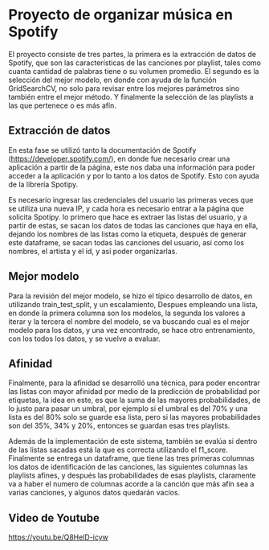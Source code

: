 # Proyecto de organizar música en Spotify
El proyecto consiste de tres partes, la primera es la extracción de datos de Spotify, que son las características de las canciones por playlist, tales como cuanta cantidad de palabras tiene o su volumen promedio. El segundo es la selección del mejor modelo, en donde con ayuda de la función GridSearchCV, no solo para revisar entre los mejores parámetros sino también entre el mejor método. Y finalmente la selección de las playlists a las que pertenece o es más afín.

## Extracción de datos
En esta fase se utilizó tanto la documentación de Spotify (https://developer.spotify.com/), en donde fue necesario crear una aplicación a partir de la página, este nos daba una información para poder acceder a la aplicación y por lo tanto a los datos de Spotify. Esto con ayuda de la librería Spotipy.

Es necesario ingresar las credenciales del usuario las primeras veces que se utiliza una nueva IP, y cada hora es necesario entrar a la página que solicita Spotipy. lo primero que hace es extraer las listas del usuario, y a partir de estas, se sacan los datos de todas las canciones que haya en ella, dejando los nombres de las listas como la etiqueta, después de generar este dataframe, se sacan todas las canciones del usuario, así como los nombres, el artista y el id, y así poder organizarlas.

## Mejor modelo
Para la revisión del mejor modelo, se hizo el típico desarrollo de datos, en utilizando train_test_split, y un escalamiento, Despues empleando una lista, en donde la primera columna son los modelos, la segunda los valores a iterar y la tercera el nombre del modelo, se va buscando cual es el mejor modelo para los datos, y una vez encontrado, se hace otro entrenamiento, con los todos los datos, y se vuelve a evaluar.

## Afinidad
Finalmente, para la afinidad se desarrolló una técnica, para poder encontrar las listas con mayor afinidad por medio de la predicción de probabilidad por etiquetas, la idea en este, es que la suma de las mayores probabilidades, de lo justo para pasar un umbral, por ejemplo si el umbral es del 70% y una lista es del 80% solo se guarde esa lista, pero si las mayores probabilidades son del 35%, 34% y 20%, entonces se guardan esas tres playlists.

Además de la implementación de este sistema, también se evalúa si dentro de las listas sacadas está la que es correcta utilizando el f1_score. Finalmente se entrega un dataframe, que tiene las tres primeras columnas los datos de identificación de las canciones, las siguientes columnas las playlists afines, y después las probabilidades de esas playlists, claramente va a haber el numero de columnas acorde a la canción que más afín sea a varias canciones, y algunos datos quedarán vacíos.
## Video de Youtube
https://youtu.be/Q8HelD-icyw
